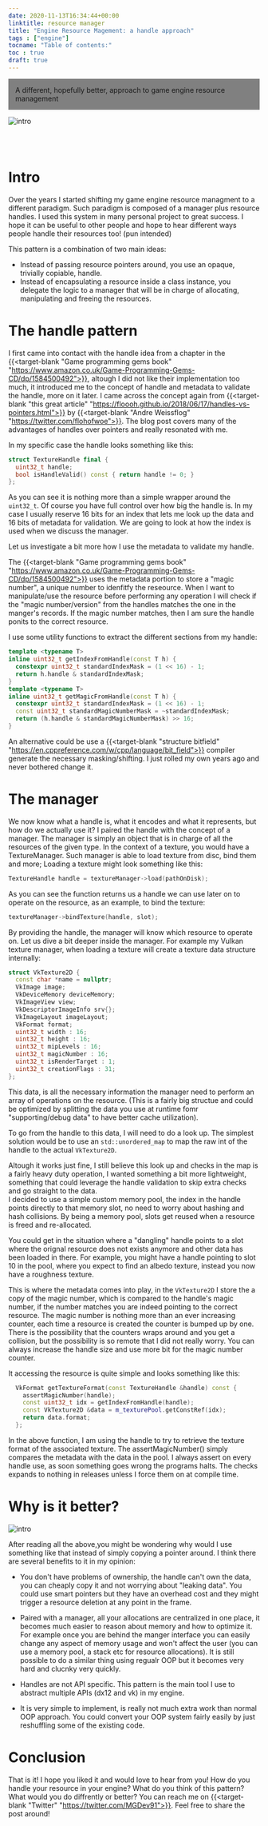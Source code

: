 ```yaml
---
date: 2020-11-13T16:34:44+00:00
linktitle: resource manager 
title: "Engine Resource Magement: a handle approach"
tags : ["engine"]
tocname: "Table of contents:"
toc : true
draft: true
---
```


<p style="background:gray;padding: 1em;">
A different, hopefully better, approach to game engine resource management
</p>

![intro](../images/24_handles/handle.jpg)


<br><br>

# Intro 
Over the years I started shifting my game engine resource managment to a different paradigm. Such paradigm is composed of a manager plus resource handles. 
I used this system in many personal project to great success. I hope it can be useful to other people and hope to hear different ways people handle their resources too! (pun intended) 

This pattern is a combination of two main ideas:
- Instead of passing resource pointers around, you use an opaque, trivially copiable, handle.
- Instead of encapsulating a resource inside a class instance, you delegate the logic to a manager that will be in charge of allocating, manipulating and freeing the resources.

# The handle pattern
I first came into contact with the handle idea from a chapter in the 
{{<target-blank "Game programming gems book" "https://www.amazon.co.uk/Game-Programming-Gems-CD/dp/1584500492">}}, altough I did not like their implementation too much, 
it introduced me to the concept of handle and metadata to validate the handle, more on it later. 
I came across the concept again from 
{{<target-blank "this great article" "https://floooh.github.io/2018/06/17/handles-vs-pointers.html">}} by 
{{<target-blank "Andre Weissflog" "https://twitter.com/flohofwoe">}}. The blog post covers many of the advantages of handles over pointers and really resonated with me.

In my specific case the handle looks something like this:

```cpp
struct TextureHandle final {
  uint32_t handle;
  bool isHandleValid() const { return handle != 0; }
};
```

As you can see it is nothing more than a simple wrapper around the ```uint32_t```. Of course you have full control over how big the handle is. 
In my case I usually reserve 16 bits for an index that lets me look up the data and 16 bits of metadata for validation. 
We are going to look at how the index is used when we discuss the manager.


Let us investigate a bit more how I use the metadata to validate my handle.

The {{<target-blank "Game programming gems book" "https://www.amazon.co.uk/Game-Programming-Gems-CD/dp/1584500492">}} 
uses the metadata portion to store a "magic number", a unique number to idenfitfy the reseource. 
When I want to manipulate/use the resource before performing any operation I will check if the "magic number/version" from the handles matches the one in the manger's records.
If the magic number matches, then I am sure the handle ponits to the correct resource.

I use some utility functions to extract the different sections from my handle:

```cpp
template <typename T>
inline uint32_t getIndexFromHandle(const T h) {
  constexpr uint32_t standardIndexMask = (1 << 16) - 1;
  return h.handle & standardIndexMask;
}
template <typename T>
inline uint32_t getMagicFromHandle(const T h) {
  constexpr uint32_t standardIndexMask = (1 << 16) - 1;
  const uint32_t standardMagicNumberMask = ~standardIndexMask;
  return (h.handle & standardMagicNumberMask) >> 16;
}
``` 

An alternative could be  use a 
{{<target-blank "structure bitfield" "https://en.cppreference.com/w/cpp/language/bit_field">}} 
compiler generate the necessary masking/shifting. I just rolled my own years ago and never bothered change it.

# The manager

We now know what a handle is, what it encodes and what it represents, but how do we actually use it?
I paired the handle with the concept of a manager. The manager is simply an object that is in charge of all the resources of the given type. 
In the context of a texture, you would have a TextureManager.
Such manager is able to load texture from disc, bind them and more; Loading a texture might look something like this:

```cpp
TextureHandle handle = textureManager->load(pathOnDisk);
```

As you can see the function returns us a handle we can use later on to operate on the resource, as an example, to bind the texture:

```cpp
textureManager->bindTexture(handle, slot);
```

By providing the handle, the manager will know which resource to operate on. 
Let us dive a bit deeper inside the manager. For example my Vulkan texture manager, when loading a texture will create 
a texture data structure internally:

```cpp
struct VkTexture2D {
  const char *name = nullptr;
  VkImage image;
  VkDeviceMemory deviceMemory;
  VkImageView view;
  VkDescriptorImageInfo srv{};
  VkImageLayout imageLayout;
  VkFormat format;
  uint32_t width : 16;
  uint32_t height : 16;
  uint32_t mipLevels : 16;
  uint32_t magicNumber : 16;
  uint32_t isRenderTarget : 1;
  uint32_t creationFlags : 31;
};
```

This data, is all the necessary information the manager need to perform an array of operations on the resource. (This is a fairly big structue and could be optimized by splitting the data you use at runtime fomr "supporting/debug data" to have better cache utilization).

To go from the handle to this data, I will need to do a look up. The simplest solution would be to use an ```std::unordered_map``` to map the raw int of the handle to the actual ```VkTexture2D```.

Altough it works just fine, I still believe this look up and checks in the map is a fairly heavy duty operation, I wanted something a bit more lightweight, something that could leverage the handle validation to skip extra checks and go straight to the data.  
I decided to use a simple custom memory pool, the index in the handle points directly to that memory slot, no need to worry about hashing and hash collisions. 
By being a memory pool, slots get reused when a resource is freed and re-allocated. 

You could get in the situation where a "dangling" handle points to a slot where the orignal resource does not exists anymore and other data has been loaded in there. 
For example, you might have a handle pointing to slot 10 in the pool, where you expect to find an albedo texture, instead you now have a roughness texture.

This is where the metadata comes into play, in the ```VkTexture2D``` I store the a copy of the magic number, which is compared to the handle's magic number, if the number matches you are indeed pointing to the correct resource.
The magic number is nothing more than an ever increasing counter, each time a resource is created the counter is bumped up by one. There is the possibility that the counters wraps around and you get a collision, but the possibility is so remote that I did not really worry. You can always increase the handle size and use more bit for the magic number counter.

It accessing the resource is quite simple and looks something like this:
```cpp
  VkFormat getTextureFormat(const TextureHandle &handle) const {
    assertMagicNumber(handle);
    const uint32_t idx = getIndexFromHandle(handle);
    const VkTexture2D &data = m_texturePool.getConstRef(idx);
    return data.format;
  };
```

In the above function, I am using the handle to try to retrieve the texture format of the associated texture.
The assertMagicNumber() simply compares the metadata with the data in the pool. I always assert on every handle use, as soon something goes wrong the programs halts. 
The  checks expands to nothing in releases unless I force them on at compile time.


# Why is it better?


![intro](https://media.tenor.com/images/fab0bbf2eb62ed8b58ff9ae70a1ec3ee/tenor.gif)

After reading all the above,you might be wondering why would I use something like that instead of simply copying a pointer around. 
I think there are several benefits to it in my opinion:

- You don't have problems of ownership, the handle can't own the data, you can cheaply copy it and not worrying about "leaking data". 
You could use smart pointers but they have an overhead cost and they might trigger a resource deletion at any point in the frame.

- Paired with a manager, all your allocations are centralized in one place, it becomes much easier to reason about memory and how to optimize it. For example once you are behind the manger interface you can easily change any aspect of memory usage and won't affect the user (you can use a memory pool, a stack etc for resource allocations). 
It is still possible to do a similar thing using regualr OOP but it becomes very hard and clucnky very quickly.

- Handles are not API specific. This pattern is the main tool I use to abstract multiple APIs (dx12 and vk) in my engine. 
- It is very simple to implement, is really not much extra work than  normal OOP approach. You could convert your OOP system fairly easily by just reshuffling some of the existing code.


# Conclusion

That is it! I hope you liked it and would love to hear from you! How do you handle your resource in your engine? What do you think of this pattern? What would you do diffrently or better?
You can reach me on {{<target-blank "Twitter" "https://twitter.com/MGDev91">}}. Feel free to share the post around! 

